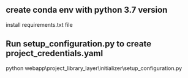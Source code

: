 ## create conda env with python 3.7 version

install requirements.txt file 


## Run setup_configuration.py to create project_credentials.yaml 

python webapp\project_library_layer\initializer\setup_configuration.py




